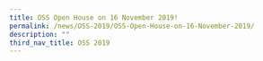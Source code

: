 ```yaml
---
title: OSS Open House on 16 November 2019!
permalink: /news/OSS-2019/OSS-Open-House-on-16-November-2019/
description: ""
third_nav_title: OSS 2019
---
```

